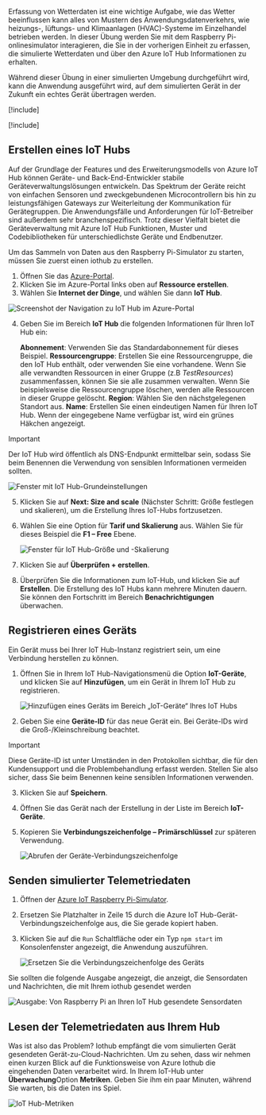 Erfassung von Wetterdaten ist eine wichtige Aufgabe, wie das Wetter beeinflussen kann alles von Mustern des Anwendungsdatenverkehrs, wie heizungs-, lüftungs- und Klimaanlagen (HVAC)-Systeme im Einzelhandel betrieben werden. In dieser Übung werden Sie mit dem Raspberry Pi-onlinesimulator interagieren, die Sie in der vorherigen Einheit zu erfassen, die simulierte Wetterdaten und über den Azure IoT Hub Informationen zu erhalten.

Während dieser Übung in einer simulierten Umgebung durchgeführt wird, kann die Anwendung ausgeführt wird, auf dem simulierten Gerät in der Zukunft ein echtes Gerät übertragen werden.

[!include[](../../../includes/azure-sandbox-activate.md)]

[!include[](../../../includes/azure-sandbox-regions-first-mention-note.md)]

## <a name="create-an-iot-hub"></a>Erstellen eines IoT Hubs
Auf der Grundlage der Features und des Erweiterungsmodells von Azure IoT Hub können Geräte- und Back-End-Entwickler stabile Geräteverwaltungslösungen entwickeln. Das Spektrum der Geräte reicht von einfachen Sensoren und zweckgebundenen Microcontrollern bis hin zu leistungsfähigen Gateways zur Weiterleitung der Kommunikation für Gerätegruppen. Die Anwendungsfälle und Anforderungen für IoT-Betreiber sind außerdem sehr branchenspezifisch. Trotz dieser Vielfalt bietet die Geräteverwaltung mit Azure IoT Hub Funktionen, Muster und Codebibliotheken für unterschiedlichste Geräte und Endbenutzer.

Um das Sammeln von Daten aus den Raspberry Pi-Simulator zu starten, müssen Sie zuerst einen iothub zu erstellen.

1. Öffnen Sie das [Azure-Portal](https://portal.azure.com?azure-portal=true).
2. Klicken Sie im Azure-Portal links oben auf **Ressource erstellen**.
3. Wählen Sie **Internet der Dinge**, und wählen Sie dann **IoT Hub**.

![Screenshot der Navigation zu IoT Hub im Azure-Portal](../media-draft/fa40d1bc51bc4490f657e3c1a8371b5b.png)

4. Geben Sie im Bereich **IoT Hub** die folgenden Informationen für Ihren IoT Hub ein:
   
   **Abonnement**: Verwenden Sie das Standardabonnement für dieses Beispiel.
   **Ressourcengruppe**: Erstellen Sie eine Ressourcengruppe, die den IoT Hub enthält, oder verwenden Sie eine vorhandene. Wenn Sie alle verwandten Ressourcen in einer Gruppe (z.B *TestResources*) zusammenfassen, können Sie sie alle zusammen verwalten. Wenn Sie beispielsweise die Ressourcengruppe löschen, werden alle Ressourcen in dieser Gruppe gelöscht.
   **Region**: Wählen Sie den nächstgelegenen Standort aus.
   **Name**: Erstellen Sie einen eindeutigen Namen für Ihren IoT Hub. Wenn der eingegebene Name verfügbar ist, wird ein grünes Häkchen angezeigt.

> [!IMPORTANT]
> Der IoT Hub wird öffentlich als DNS-Endpunkt ermittelbar sein, sodass Sie beim Benennen die Verwendung von sensiblen Informationen vermeiden sollten.

   ![Fenster mit IoT Hub-Grundeinstellungen](./../media-draft/dbb7319388673b8ee0e0b407536156c0.png)

5. Klicken Sie auf **Next: Size and scale** (Nächster Schritt: Größe festlegen und skalieren), um die Erstellung Ihres IoT-Hubs fortzusetzen.
6. Wählen Sie eine Option für **Tarif und Skalierung** aus. Wählen Sie für dieses Beispiel die **F1 – Free** Ebene.

   ![Fenster für IoT Hub-Größe und -Skalierung](../media-draft/b506eb3293fa4aa9d4785ad498fc476c.png)

7. Klicken Sie auf **Überprüfen + erstellen**.

8. Überprüfen Sie die Informationen zum IoT-Hub, und klicken Sie auf **Erstellen**. Die Erstellung des IoT Hubs kann mehrere Minuten dauern. Sie können den Fortschritt im Bereich **Benachrichtigungen** überwachen.

<!--STOPPED HERE-->
<!--
Now that you have created an IoT hub, it's time to locate the important information that you use to connect devices and applications to your IoT hub. In your IoT hub navigation menu, open **Shared access policies**. Select the **iothubowner** policy, and then copy the **Connection string---primary key** of your IoT hub. For more information, see [Control access to IoT Hub](https://docs.microsoft.com/azure/iot-hub/iot-hub-devguide-security).

> [!NOTE]
> You do not need this iothubowner connection string for this set-up tutorial. However, you may need it for some of the tutorials or different IoT scenarios after you complete this set-up.

![Get your IoT hub connection string](../media-draft/a4b41e6ea46ccbef653c411a9829610c.png)
-->

## <a name="register-a-device"></a>Registrieren eines Geräts
Ein Gerät muss bei Ihrer IoT Hub-Instanz registriert sein, um eine Verbindung herstellen zu können.

1. Öffnen Sie in Ihrem IoT Hub-Navigationsmenü die Option **IoT-Geräte**, und klicken Sie auf **Hinzufügen**, um ein Gerät in Ihrem IoT Hub zu registrieren.

   ![Hinzufügen eines Geräts im Bereich „IoT-Geräte“ Ihres IoT Hubs](../media-draft/ee5f177abcf06b86dd007fce3b8448ad.png)

2. Geben Sie eine **Geräte-ID** für das neue Gerät ein. Bei Geräte-IDs wird die Groß-/Kleinschreibung beachtet.

> [!IMPORTANT]
> Diese Geräte-ID ist unter Umständen in den Protokollen sichtbar, die für den Kundensupport und die Problembehandlung erfasst werden. Stellen Sie also sicher, dass Sie beim Benennen keine sensiblen Informationen verwenden.

3. Klicken Sie auf **Speichern**.
4. Öffnen Sie das Gerät nach der Erstellung in der Liste im Bereich **IoT-Geräte**.
5. Kopieren Sie **Verbindungszeichenfolge – Primärschlüssel** zur späteren Verwendung.

   ![Abrufen der Geräte-Verbindungszeichenfolge](../media-draft/fba4413dcb652be92a6ab0f6bb638561.png)

## <a name="send-simulated-telemetry"></a>Senden simulierter Telemetriedaten

1. Öffnen der [Azure IoT Raspberry Pi-Simulator](https://azure-samples.github.io/raspberry-pi-web-simulator?azure-portal=true).
2. Ersetzen Sie Platzhalter in Zeile 15 durch die Azure IoT Hub-Gerät-Verbindungszeichenfolge aus, die Sie gerade kopiert haben.
3. Klicken Sie auf die `Run` Schaltfläche oder ein Typ `npm start` im Konsolenfenster angezeigt, die Anwendung auszuführen.
   
   ![Ersetzen Sie die Verbindungszeichenfolge des Geräts](../media-draft/Line15.png)

Sie sollten die folgende Ausgabe angezeigt, die anzeigt, die Sensordaten und Nachrichten, die mit Ihrem iothub gesendet werden

![Ausgabe: Von Raspberry Pi an Ihren IoT Hub gesendete Sensordaten](../media-draft/96b28d30e317b04347abb0d613738117.png)

## <a name="read-the-telemetry-from-your-hub"></a>Lesen der Telemetriedaten aus Ihrem Hub
 Was ist also das Problem? Iothub empfängt die vom simulierten Gerät gesendeten Gerät-zu-Cloud-Nachrichten. Um zu sehen, dass wir nehmen einen kurzen Blick auf die Funktionsweise von Azure Iothub die eingehenden Daten verarbeitet wird. In Ihrem IoT-Hub unter **Überwachung**Option **Metriken**. Geben Sie ihm ein paar Minuten, während Sie warten, bis die Daten ins Spiel.
   
   ![IoT Hub-Metriken](../media-draft/HubMetrics.png)


<!--Reference links
https://docs.microsoft.com/azure/iot-hub/iot-hub-raspberry-pi-web-simulator-get-started-->
